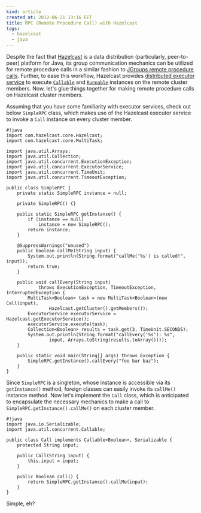 ```yaml
---
kind: article
created_at: 2012-06-21 13:16 EET
title: RPC (Remote Procedure Call) with Hazelcast
tags:
  - hazelcast
  - java
---
```


Despite the fact that [Hazelcast](http://www.hazelcast.com/) is a data distribution (particularly, peer-to-peer) platform for Java, its group communication mechanics can be utilized for remote procedure calls in a similar fashion to [JGroups remote procedure calls](http://vyazici.blogspot.com/2012/04/rpc-remote-procedure-call-with-jgroups.html). Further, to ease this workflow, Hazelcast provides [distributed executor service](http://hazelcast.com/docs/2.1/manual/multi_html/ch09.html) to execute [`Callable`](http://docs.oracle.com/javase/6/docs/api/java/util/concurrent/Callable.html) and [`Runnable`](http://docs.oracle.com/javase/6/docs/api/java/lang/Runnable.html) instances on the remote cluster members. Now, let's glue things together for making remote procedure calls on Hazelcast cluster members.

Assuming that you have some familiarity with executor services, check out below `SimpleRPC` class, which makes use of the Hazelcast executor service to invoke a `Call` instance on every cluster member.

    #!java
    import com.hazelcast.core.Hazelcast;
    import com.hazelcast.core.MultiTask;
    
    import java.util.Arrays;
    import java.util.Collection;
    import java.util.concurrent.ExecutionException;
    import java.util.concurrent.ExecutorService;
    import java.util.concurrent.TimeUnit;
    import java.util.concurrent.TimeoutException;
    
    public class SimpleRPC {
        private static SimpleRPC instance = null;
    
        private SimpleRPC() {}
    
        public static SimpleRPC getInstance() {
            if (instance == null)
                instance = new SimpleRPC();
            return instance;
        }
    
        @SuppressWarnings("unused")
        public boolean callMe(String input) {
            System.out.println(String.format("callMe('%s') is called!", input));
            return true;
        }
    
        public void callEvery(String input)
                throws ExecutionException, TimeoutException, InterruptedException {
            MultiTask<Boolean> task = new MultiTask<Boolean>(new Call(input),
                    Hazelcast.getCluster().getMembers());
            ExecutorService executorService = Hazelcast.getExecutorService();
            executorService.execute(task);
            Collection<Boolean> results = task.get(3, TimeUnit.SECONDS);
            System.out.println(String.format("callEvery('%s'): %s",
                    input, Arrays.toString(results.toArray())));
        }
    
        public static void main(String[] args) throws Exception {
            SimpleRPC.getInstance().callEvery("foo bar baz");
        }
    }

Since `SimpleRPC` is a singleton, whose instance is accessible via its `getInstance()` method, foreign classes can easily invoke its `callMe()` instance method. Now let's implement the `Call` class, which is anticipated to encapsulate the necessary mechanics to make a call to `SimpleRPC.getInstance().callMe()` on each cluster member.

    #!java
    import java.io.Serializable;
    import java.util.concurrent.Callable;
    
    public class Call implements Callable<Boolean>, Serializable {
        protected String input;
    
        public Call(String input) {
            this.input = input;
        }
    
        public Boolean call() {
            return SimpleRPC.getInstance().callMe(input);
        }
    }

Simple, eh?
